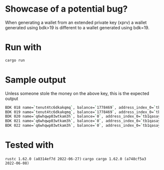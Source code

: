 
# Showcase of a potential bug?

When generating a wallet from an extended private key (xprv) a wallet generated using bdk>19 is different to a wallet generated using bdk=19.

# Run with

```bash
cargo run
```

# Sample output

Unless someone stole the money on the above key, this is the expected output

```bash
BDK 018 name=`tenut4tc6dkakqmq`, balance=`1778469`, address_index_0=`tb1q9pwdmea68rpl652k69v99jxqzfq8sc28y5pkcm`, address_index_1=`tb1q09hdfahnvz52kmg9a4fu0d2nflhaxympxq9uns`, last_unused=`tb1q09hdfahnvz52kmg9a4fu0d2nflhaxympxq9uns`
BDK 019 name=`tenut4tc6dkakqmq`, balance=`1778469`, address_index_0=`tb1q9pwdmea68rpl652k69v99jxqzfq8sc28y5pkcm`, address_index_1=`tb1q09hdfahnvz52kmg9a4fu0d2nflhaxympxq9uns`, last_unused=`tb1q09hdfahnvz52kmg9a4fu0d2nflhaxympxq9uns`
BDK 020 name=`q6whqwp03wtkam3h`, balance=`0`, address_index_0=`tb1qasay4ft0djnka9mjwekxtlqrm8088zrtf2la9h`, address_index_1=`tb1qsnqkgfwaqcc428mth3qn397phwvrdm2qtlypka`, last_unused=`tb1qasay4ft0djnka9mjwekxtlqrm8088zrtf2la9h`
BDK 021 name=`q6whqwp03wtkam3h`, balance=`0`, address_index_0=`tb1qasay4ft0djnka9mjwekxtlqrm8088zrtf2la9h`, address_index_1=`tb1qsnqkgfwaqcc428mth3qn397phwvrdm2qtlypka`, last_unused=`tb1qasay4ft0djnka9mjwekxtlqrm8088zrtf2la9h`
BDK 022 name=`q6whqwp03wtkam3h`, balance=`0`, address_index_0=`tb1qasay4ft0djnka9mjwekxtlqrm8088zrtf2la9h`, address_index_1=`tb1qsnqkgfwaqcc428mth3qn397phwvrdm2qtlypka`, last_unused=`tb1qasay4ft0djnka9mjwekxtlqrm8088zrtf2la9h`

```

# Tested with
`rustc 1.62.0 (a8314ef7d 2022-06-27)`
`cargo cargo 1.62.0 (a748cf5a3 2022-06-08)`